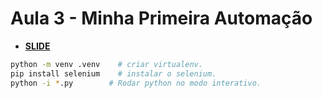 # Aula 3 - Minha Primeira Automação

- [**SLIDE**](https://raw.githubusercontent.com/dunossauro/curso-python-selenium/master/slides/Aula%20%2303.pdf)

```bash
python -m venv .venv    # criar virtualenv.
pip install selenium    # instalar o selenium.
python -i *.py        # Rodar python no modo interativo.
```
